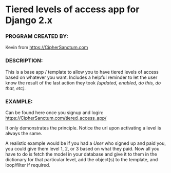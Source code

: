 # Tiered levels of access app for Django 2.x

### PROGRAM CREATED BY:
Kevin from https://CipherSanctum.com

### DESCRIPTION:

This is a base app / template to allow you to have tiered levels of access based
on whatever you want. Includes a helpful reminder to let the user know the result
of the last action they took *(updated, enabled, do this, do that, etc).*

### EXAMPLE:

Can be found here once you signup and login:  https://CipherSanctum.com/tiered_access_app/

It only demonstrates the principle. Notice the url upon activating a level is always the same.

A realistic example would be if you had a *User* who signed up and paid you, you could give them level
1, 2, or 3 based on what they paid. Now all you have to do is fetch the model in your database and give
it to them in the dictionary for that particular level, add the object(s) to the template, and loop/filter if required.
